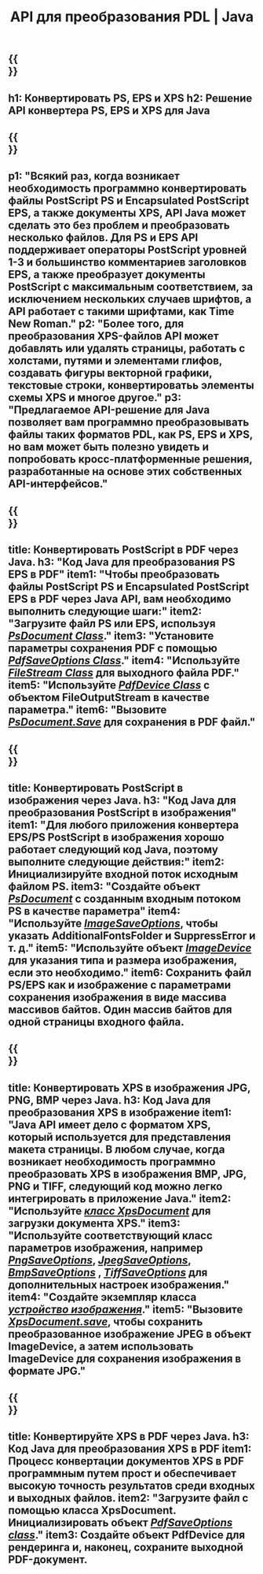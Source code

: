﻿---
translation: true
template: /_templates/_conversion-java.md
title: API для преобразования PDL | Java
url: /java/conversion/
description: Преобразование PS, EPS и XPS в PDF и изображения, включая BMP, JPG, PNG и TIFF, с помощью библиотеки Java с функцией преобразования Aspose.Page PDL.
family: page
platformtag: net
feature: conversion
---

{{<section banner>}}
---
h1: Конвертировать PS, EPS и XPS
h2: Решение API конвертера PS, EPS и XPS для Java
---

{{<section overview>}}
---
p1: "Всякий раз, когда возникает необходимость программно конвертировать файлы PostScript PS и Encapsulated PostScript EPS, а также документы XPS, API Java может сделать это без проблем и преобразовать несколько файлов. Для PS и EPS API поддерживает операторы PostScript уровней 1-3 и большинство комментариев заголовков EPS, а также преобразует документы PostScript с максимальным соответствием, за исключением нескольких случаев шрифтов, а API работает с такими шрифтами, как Time New Roman."
p2: "Более того, для преобразования XPS-файлов API может добавлять или удалять страницы, работать с холстами, путями и элементами глифов, создавать фигуры векторной графики, текстовые строки, конвертироватьь элементы схемы XPS и многое другое."
p3: "Предлагаемое API-решение для Java позволяет вам программно преобразовывать файлы таких форматов PDL, как PS, EPS и XPS, но вам может быть полезно увидеть и попробовать кросс-платформенные решения, разработанные на основе этих собственных API-интерфейсов."
---

{{<section feature1>}}
---
title: Конвертировать PostScript в PDF через Java.
h3: "Код Java для преобразования PS EPS в PDF"
item1: "Чтобы преобразовать файлы PostScript PS и Encapsulated PostScript EPS в PDF через Java API, вам необходимо выполнить следующие шаги:"
item2: "Загрузите файл PS или EPS, используя [*PsDocument Class*](https://reference.aspose.com/page/java/com.aspose.eps/PsDocument)."
item3: "Установите параметры сохранения PDF с помощью [*PdfSaveOptions Class*](https://reference.aspose.com/page/java/com.aspose.eps.device/PdfSaveOptions)."
item4: "Используйте [*FileStream Class*](https://docs.oracle.com/javase/7/docs/api/java/io/FileOutputStream.html) для выходного файла PDF."
item5: "Используйте [*PdfDevice Class*](https://reference.aspose.com/page/java/com.aspose.eps.device/PdfDevice) с объектом FileOutputStream в качестве параметра."
item6: "Вызовите [*PsDocument.Save*](https://reference.aspose.com/page/java/com.aspose.eps/PsDocument#save-com.aspose.page.Device-com.aspose.page.SaveOptions-) для сохранения в PDF файл."
---

{{<section feature2>}}
---
title: Конвертировать PostScript в изображения через Java.
h3: "Код Java для преобразования PostScript в изображения"
item1: "Для любого приложения конвертера EPS/PS PostScript в изображения хорошо работает следующий код Java, поэтому выполните следующие действия:"
item2: Инициализируйте входной поток исходным файлом PS.
item3: "Создайте объект [*PsDocument*](https://reference.aspose.com/page/java/com.aspose.eps/psdocument) с созданным входным потоком PS в качестве параметра"
item4: "Используйте [*ImageSaveOptions*](https://reference.aspose.com/page/java/com.aspose.eps.device/imagesaveoptions), чтобы указать AdditionalFontsFolder и SuppressError и т. д."
item5: "Используйте объект [*ImageDevice*](https://reference.aspose.com/page/java/com.aspose.eps.device/imagedevice) для указания типа и размера изображения, если это необходимо."
item6: Сохранить файл PS/EPS как и изображение с параметрами сохранения изображения в виде массива массивов байтов. Один массив байтов для одной страницы входного файла.
---


{{<section feature3>}}
---
title: Конвертировать XPS в изображения JPG, PNG, BMP через Java.
h3: Код Java для преобразования XPS в изображение
item1: "Java API имеет дело с форматом XPS, который используется для представления макета страницы. В любом случае, когда возникает необходимость программно преобразовать XPS в изображения BMP, JPG, PNG и TIFF, следующий код можно легко интегрировать в приложение Java."
item2: "Используйте [*класс XpsDocument*](https://reference.aspose.com/page/java/com.aspose.xps/XpsDocument) для загрузки документа XPS."
item3: "Используйте соответствующий класс параметров изображения, например [*PngSaveOptions*](https://reference.aspose.com/page/java/com.aspose.xps.rendering/PngSaveOptions), [*JpegSaveOptions*](https://reference.aspose.com/page/java/com.aspose.xps.rendering/JpegSaveOptions), [*BmpSaveOptions*](https://reference.aspose.com/page/java/com.aspose.xps.rendering/BmpSaveOptions) , [*TiffSaveOptions*](https://reference.aspose.com/page/java/com.aspose.xps.rendering/TiffSaveOptions) для дополнительных настроек изображения."
item4: "Создайте экземпляр класса [*устройство изображения*](https://reference.aspose.com/page/java/com.aspose.xps.rendering/ImageDevice)."
item5: "Вызовите [*XpsDocument.save*](https://reference.aspose.com/page/java/com.aspose.xps/XpsDocument#save-com.aspose.page.Device-com.aspose.page.SaveOptions-), чтобы сохранить преобразованное изображение JPEG в объект ImageDevice, а затем использовать ImageDevice для сохранения изображения в формате JPG."
---

{{<section feature4>}}
---
title: Конвертируйте XPS в PDF через Java.
h3: Код Java для преобразования XPS в PDF
item1: Процесс конвертации документов XPS в PDF программным путем прост и обеспечивает высокую точность результатов среди входных и выходных файлов.
item2: "Загрузите файл с помощью класса XpsDocument. Инициализировать объект [*PdfSaveOptions class*](https://reference.aspose.com/page/java/com.aspose.xps.rendering/PdfDevice)."
item3: Создайте объект PdfDevice для рендеринга и, наконец, сохраните выходной PDF-документ.
---


